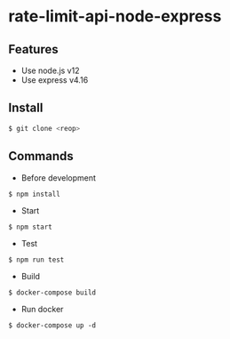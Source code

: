 # rate-limit-api-node-express

## Features

- Use node.js v12
- Use express v4.16

## Install

```bash
$ git clone <reop>
```

## Commands

- Before development

```
$ npm install
```

- Start

```
$ npm start
```

- Test

```
$ npm run test
```

- Build

```
$ docker-compose build
```

- Run docker

```
$ docker-compose up -d
```
